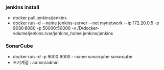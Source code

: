 ### jenkins install
* docker pull jenkins/jenkins
* docker run -d --name jenkins-server --net mynetwork --ip 172.20.0.5 -p 9080:8080 -p 50000:50000 -v /D/docker-volume/jenkins:/var/jenkins_home jenkins/jenkins

### SonarCube
* docker run -d -p 9000:9000 --name sonarqube sonarqube
* 초기계정 : admin/admin
